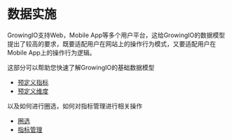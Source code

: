 # 数据实施

GrowingIO支持Web，Mobile App等多个用户平台，这给GrowingIO的数据模型提出了较高的要求，既要适配用户在网站上的操作行为模式，又要适配用户在Mobile App上的操作行为逻辑。

这部分可以帮助您快速了解GrowingIO的基础数据模型

* [预定义指标](data-model/predefined-metrics.md)
* [预定义维度](data-model/predefined-dimensions.md)

以及如何进行圈选，如何对指标管理进行相关操作

* [圈选](circle/README.md)
* [指标管理](circle-metrics-management.md)


